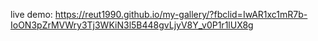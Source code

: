 live demo:
https://reut1990.github.io/my-gallery/?fbclid=IwAR1xc1mR7b-IoON3pZrMVWry3Tj3WKiN3l5B448gvLjyV8Y_v0P1r1lUX8g  
